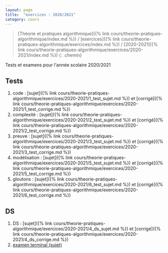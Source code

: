 ```yaml
---
layout: page
title:  "exercices : 2020/2021"
category: cours
---
```


> [Théorie et pratiques algorithmique]({% link cours/theorie-pratiques-algorithmique/index.md %}) / [exercices]({% link cours/theorie-pratiques-algorithmique/exercices/index.md %}) / [2020-2021]({% link cours/theorie-pratiques-algorithmique/exercices/2020-2021/index.md %})
{: .chemin}

Tests et examens pour l'année scolaire 2020/2021

## Tests

1. code : [sujet]({% link cours/theorie-pratiques-algorithmique/exercices/2020-2021/1_test_sujet.md %}) et [corrigé]({% link cours/theorie-pratiques-algorithmique/exercices/2020-2021/1_test_corrige.md %})
2. complexité : [sujet]({% link cours/theorie-pratiques-algorithmique/exercices/2020-2021/2_test_sujet.md %}) et [corrigé]({% link cours/theorie-pratiques-algorithmique/exercices/2020-2021/2_test_corrige.md %})
3. preuve : [sujet]({% link cours/theorie-pratiques-algorithmique/exercices/2020-2021/3_test_sujet.md %}) et [corrigé]({% link cours/theorie-pratiques-algorithmique/exercices/2020-2021/3_test_corrige.md %})
4. modélisation : [sujet]({% link cours/theorie-pratiques-algorithmique/exercices/2020-2021/5_test_sujet.md %}) et [corrigé]({% link cours/theorie-pratiques-algorithmique/exercices/2020-2021/5_test_corrige.md %})
5. gloutons : [sujet]({% link cours/theorie-pratiques-algorithmique/exercices/2020-2021/6_test_sujet.md %}) et [corrigé]({% link cours/theorie-pratiques-algorithmique/exercices/2020-2021/6_test_corrige.md %})

## DS

1. DS : [sujet]({% link cours/theorie-pratiques-algorithmique/exercices/2020-2021/4_ds_sujet.md %}) et [corrigé]({% link cours/theorie-pratiques-algorithmique/exercices/2020-2021/4_ds_corrige.md %})
2. [examen terminal (sujet)](./mpci_et_2020_2021.pdf)
